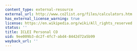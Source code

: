 ```yaml
---
content_type: external-resource
external_url: http://www.co2list.org/files/calculators.htm
has_external_license_warning: true
license: https://en.wikipedia.org/wiki/All_rights_reserved
status: ''
title: ICLEI Personal CO
uid: 9ee009b3-dc2f-4fc7-abd4-8442d72a5b99
wayback_url: ''
---
```

